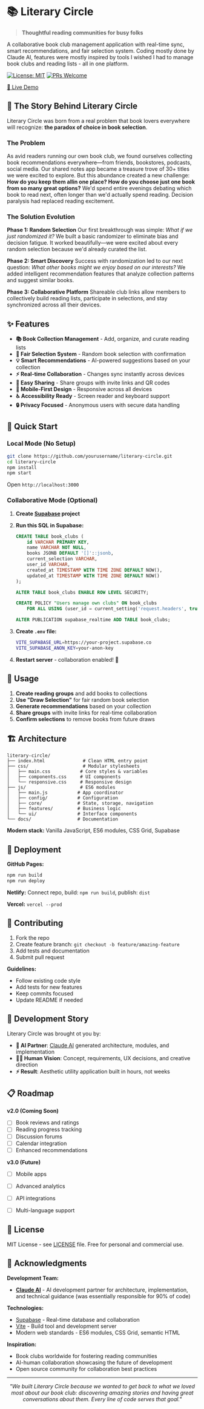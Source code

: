 # 📚 Literary Circle

> **Thoughtful reading communities for busy folks**

A collaborative book club management application with real-time sync, smart recommendations, and fair selection system. Coding mostly done by Claude AI, features were mostly inspired by tools I wished I had to manage book clubs and reading lists - all in one platform. 

[![License: MIT](https://img.shields.io/badge/License-MIT-yellow.svg)](https://opensource.org/licenses/MIT)
[![PRs Welcome](https://img.shields.io/badge/PRs-welcome-brightgreen.svg)](http://makeapullrequest.com)

[🚀 Live Demo](https://literary-circle.netlify.app) 

## 🌟 The Story Behind Literary Circle

Literary Circle was born from a real problem that book lovers everywhere will recognize: **the paradox of choice in book selection**.

### The Problem
As avid readers running our own book club, we found ourselves collecting book recommendations everywhere—from friends, bookstores, podcasts, social media. Our shared notes app became a treasure trove of 30+ titles we were excited to explore.
But this abundance created a new challenge: **How do you keep them allin one place? How do you choose just one book from so many great options?**
We'd spend entire evenings debating which book to read next, often longer than we'd actually spend reading. Decision paralysis had replaced reading excitement.

### The Solution Evolution

**Phase 1: Random Selection**
Our first breakthrough was simple: *What if we just randomized it?* We built a basic randomizer to eliminate bias and decision fatigue. It worked beautifully—we were excited about every random selection because we'd already curated the list.

**Phase 2: Smart Discovery** 
Success with randomization led to our next question: *What other books might we enjoy based on our interests?* We added intelligent recommendation features that analyze collection patterns and suggest similar books.

**Phase 3: Collaborative Platform**
Shareable club links allow members to collectively build reading lists, participate in selections, and stay synchronized across all their devices.


## ✨ Features

- **📚 Book Collection Management** - Add, organize, and curate reading lists
- **🎲 Fair Selection System** - Random book selection with confirmation
- **💡 Smart Recommendations** - AI-powered suggestions based on your collection
- **⚡ Real-time Collaboration** - Changes sync instantly across devices
- **🔗 Easy Sharing** - Share groups with invite links and QR codes
- **📱 Mobile-First Design** - Responsive across all devices
- **♿ Accessibility Ready** - Screen reader and keyboard support
- **🔒 Privacy Focused** - Anonymous users with secure data handling

## 🚀 Quick Start

### Local Mode (No Setup)
```bash
git clone https://github.com/yourusername/literary-circle.git
cd literary-circle
npm install
npm start
```
Open `http://localhost:3000` 

### Collaborative Mode (Optional)
1. **Create [Supabase](https://supabase.com) project**
2. **Run this SQL in Supabase:**
   ```sql
   CREATE TABLE book_clubs (
       id VARCHAR PRIMARY KEY,
       name VARCHAR NOT NULL,
       books JSONB DEFAULT '[]'::jsonb,
       current_selection VARCHAR,
       user_id VARCHAR,
       created_at TIMESTAMP WITH TIME ZONE DEFAULT NOW(),
       updated_at TIMESTAMP WITH TIME ZONE DEFAULT NOW()
   );
   
   ALTER TABLE book_clubs ENABLE ROW LEVEL SECURITY;
   
   CREATE POLICY "Users manage own clubs" ON book_clubs
       FOR ALL USING (user_id = current_setting('request.headers', true)::json->>'x-user-id');
   
   ALTER PUBLICATION supabase_realtime ADD TABLE book_clubs;
   ```

3. **Create `.env` file:**
   ```bash
   VITE_SUPABASE_URL=https://your-project.supabase.co
   VITE_SUPABASE_ANON_KEY=your-anon-key
   ```

4. **Restart server** - collaboration enabled! 🎉

## 📖 Usage

1. **Create reading groups** and add books to collections
2. **Use "Draw Selection"** for fair random book selection  
3. **Generate recommendations** based on your collection
4. **Share groups** with invite links for real-time collaboration
5. **Confirm selections** to remove books from future draws

## 🏗️ Architecture

```
literary-circle/
├── index.html              # Clean HTML entry point
├── css/                    # Modular stylesheets
│   ├── main.css           # Core styles & variables
│   ├── components.css     # UI components
│   └── responsive.css     # Responsive design
├── js/                    # ES6 modules
│   ├── main.js           # App coordinator
│   ├── config/           # Configuration
│   ├── core/             # State, storage, navigation
│   ├── features/         # Business logic
│   └── ui/               # Interface components
└── docs/                 # Documentation
```

**Modern stack:** Vanilla JavaScript, ES6 modules, CSS Grid, Supabase

## 🚀 Deployment

**GitHub Pages:**
```bash
npm run build
npm run deploy
```

**Netlify:** Connect repo, build: `npm run build`, publish: `dist`

**Vercel:** `vercel --prod`

## 🤝 Contributing

1. Fork the repo
2. Create feature branch: `git checkout -b feature/amazing-feature`
3. Add tests and documentation
4. Submit pull request

**Guidelines:**
- Follow existing code style
- Add tests for new features  
- Keep commits focused
- Update README if needed

## 🤖 Development Story

Literary Circle was brought ot you by:

- **🧠 AI Partner**: [Claude AI](https://claude.ai) generated architecture, modules, and implementation
- **👨‍💻 Human Vision**: Concept, requirements, UX decisions, and creative direction
- **⚡ Result**: Aesthetic utility application built in hours, not weeks

## 📋 Roadmap

**v2.0 (Coming Soon)**
- [ ] Book reviews and ratings
- [ ] Reading progress tracking  
- [ ] Discussion forums
- [ ] Calendar integration
- [ ] Enhanced recommendations

**v3.0 (Future)**
- [ ] Mobile apps
- [ ] Advanced analytics
- [ ] API integrations
- [ ] Multi-language support


## 📄 License

MIT License - see [LICENSE](LICENSE) file. Free for personal and commercial use.

## 🙏 Acknowledgments

**Development Team:**
- **[Claude AI](https://claude.ai)** - AI development partner for architecture, implementation, and technical guidance (was essentially responsible for 90% of code)


**Technologies:**
- [Supabase](https://supabase.com) - Real-time database and collaboration
- [Vite](https://vitejs.dev) - Build tool and development server
- Modern web standards - ES6 modules, CSS Grid, semantic HTML

**Inspiration:**
- Book clubs worldwide for fostering reading communities
- AI-human collaboration showcasing the future of development
- Open source community for collaboration best practices

---

<div align="center">

*"We built Literary Circle because we wanted to get back to what we loved most about our book club: discovering amazing stories and having great conversations about them. Every line of code serves that goal."* 

</div>
